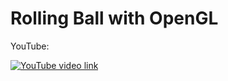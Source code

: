 # Rolling Ball with OpenGL

YouTube: 

<a href="https://www.youtube.com/watch?v=HmYZACF07E4"><img src="http://i3.ytimg.com/vi/HmYZACF07E4/hqdefault.jpg" alt="YouTube video link" /></a>
